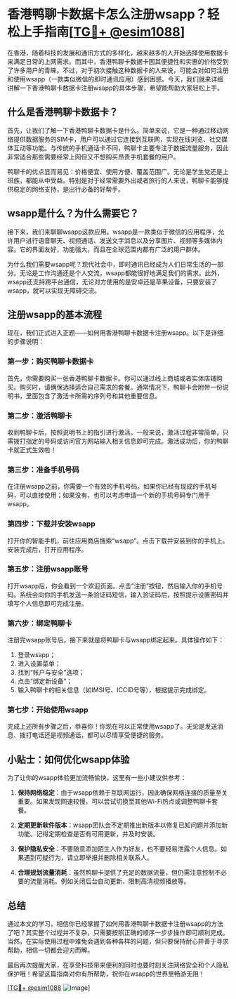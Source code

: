# 香港鸭聊卡数据卡怎么注册wsapp？轻松上手指南[[TG💪+ @esim1088](https://t.me/s/esim1088)]

在香港，随着科技的发展和通讯方式的多样化，越来越多的人开始选择使用数据卡来满足日常的上网需求。而其中，香港鸭聊卡数据卡因其便捷性和实惠的价格受到了许多用户的青睐。不过，对于初次接触这种数据卡的人来说，可能会对如何注册和使用wsapp（一款类似微信的即时通讯应用）感到困惑。今天，我们就来详细讲解一下香港鸭聊卡数据卡注册wsapp的具体步骤，希望能帮助大家轻松上手。

## 什么是香港鸭聊卡数据卡？

首先，让我们了解一下香港鸭聊卡数据卡是什么。简单来说，它是一种通过移动网络提供数据服务的SIM卡，用户可以通过它连接到互联网，实现在线浏览、社交媒体互动等功能。与传统的手机通话卡不同，鸭聊卡主要专注于数据流量服务，因此非常适合那些需要经常上网但又不想购买昂贵手机套餐的用户。

鸭聊卡的优点显而易见：价格便宜、使用方便、覆盖范围广。无论是学生党还是上班族，都能从中受益。特别是对于经常需要外出或者旅行的人来说，鸭聊卡能够提供稳定的网络支持，是出行必备的好帮手。

## wsapp是什么？为什么需要它？

接下来，我们来聊聊wsapp这款应用。wsapp是一款类似于微信的应用程序，允许用户进行语音聊天、视频通话、发送文字消息以及分享图片、视频等多媒体内容。它的界面友好，功能强大，而且在全球范围内都有广泛的用户群体。

为什么我们需要wsapp呢？现代社会中，即时通讯已经成为人们日常生活的一部分。无论是工作沟通还是个人交流，wsapp都能很好地满足我们的需求。此外，wsapp还支持跨平台通信，无论对方使用的是安卓还是苹果设备，只要安装了wsapp，就可以实现无障碍交流。

## 注册wsapp的基本流程

现在，我们正式进入正题——如何用香港鸭聊卡数据卡注册wsapp。以下是详细的步骤说明：

### 第一步：购买鸭聊卡数据卡

首先，你需要购买一张香港鸭聊卡数据卡。你可以通过线上商城或者实体店铺购买。购买时，请确保选择适合自己需求的套餐。通常情况下，鸭聊卡会附带一份说明书，里面包含了激活卡所需的序列号和其他重要信息。

### 第二步：激活鸭聊卡

收到鸭聊卡后，按照说明书上的指引进行激活。一般来说，激活过程非常简单，只需拨打指定的号码或访问官方网站输入相关信息即可完成。激活成功后，你的鸭聊卡就正式生效啦！

### 第三步：准备手机号码

在注册wsapp之前，你需要一个有效的手机号码。如果你已经有现成的手机号码，可以直接使用；如果没有，也可以考虑申请一个新的手机号码专门用于wsapp。

### 第四步：下载并安装wsapp

打开你的智能手机，前往应用商店搜索“wsapp”。点击下载并安装到你的手机上。安装完成后，打开应用程序。

### 第五步：注册wsapp账号

打开wsapp后，你会看到一个欢迎页面。点击“注册”按钮，然后输入你的手机号码。系统会向你的手机发送一条验证码短信，输入验证码后，按照提示设置密码并填写个人信息即可完成注册。

### 第六步：绑定鸭聊卡

注册完wsapp账号后，接下来就是将鸭聊卡与wsapp绑定起来。具体操作如下：
1. 登录wsapp；
2. 进入设置菜单；
3. 找到“账户与安全”选项；
4. 点击“绑定新设备”；
5. 输入鸭聊卡的相关信息（如IMSI号、ICCID号等），根据提示完成绑定。

### 第七步：开始使用wsapp

完成上述所有步骤之后，恭喜你！你现在可以正常使用wsapp了。无论是发送消息、拨打电话还是视频通话，都可以尽情享受便捷的服务。

## 小贴士：如何优化wsapp体验

为了让你的wsapp体验更加流畅愉快，这里有一些小建议供参考：

1. **保持网络稳定**：由于wsapp依赖于互联网运行，因此确保网络连接的质量至关重要。如果发现网速较慢，可以尝试切换至其他Wi-Fi热点或调整鸭聊卡套餐。

2. **定期更新软件版本**：wsapp团队会不定期推出新版本以修复已知问题并添加新功能。记得定期检查是否有可用更新，并及时安装。

3. **保护隐私安全**：不要随意添加陌生人作为好友，也不要轻易泄露个人信息。如果遇到可疑行为，请立即举报并删除相关联系人。

4. **合理规划流量消耗**：虽然鸭聊卡提供了充足的数据流量，但仍需注意控制不必要的流量消耗。例如关闭后台自动更新、限制高清视频播放等。

## 总结

通过本文的学习，相信你已经掌握了如何用香港鸭聊卡数据卡注册wsapp的方法了吧？其实整个过程并不复杂，只需要按照正确的顺序一步步操作即可顺利完成。当然，在实际使用过程中难免会遇到各种各样的问题，但只要保持耐心并善于寻求帮助，相信一切都会迎刃而解。

最后再次提醒大家，在享受科技带来便利的同时也要时刻关注网络安全和个人隐私保护哦！希望这篇指南对你有所帮助，祝你在wsapp的世界里畅游无阻！

[[TG💪+ @esim1088](https://t.me/s/esim1088) ![Image](https://i.postimg.cc/4NQfJmqS/Snipaste-2025-05-13-00-14-12.png)]